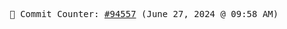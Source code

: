 <p align="center">
    <samp>
        📮 Commit Counter: <a href="https://github.com/Javascript-void0/Javascript-void0/commits/main">#94557</a> (June 27, 2024 @ 09:58 AM)
    </samp>
</p>